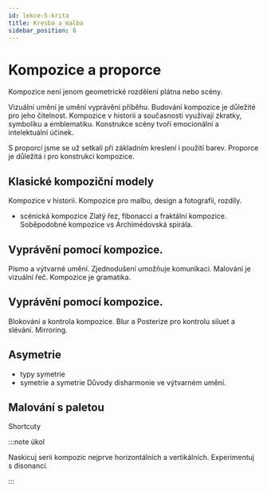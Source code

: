 ```yaml
---
id: lekce-5-krita
title: Kresba a malba
sidebar_position: 8
---
```


# Kompozice a proporce
Kompozice není jenom geometrické rozdělení plátna nebo scény.

Vizuální umění je umění vyprávění příběhu. Budování kompozice je důležité pro jeho čitelnost. Kompozice v historii a současnosti využívají zkratky, symboliku a emblematiku. Konstrukce scény tvoří emocionální a intelektuální účinek.

S proporcí jsme se už setkali při základním kreslení i použití barev. Proporce je důležitá i pro konstrukci kompozice.
## Klasické kompoziční modely
Kompozice v historii. Kompozice pro malbu, design a fotografii, rozdíly.
- scénická kompozice
Zlatý řez, fibonacci a fraktální kompozice. Soběpodobné kompozice vs Archimédovská spirála.
## Vyprávění pomocí kompozice.
Písmo a výtvarné umění. Zjednodušení umožňuje komunikaci. Malování je vizuální řeč. Kompozice je gramatika.
## Vyprávění pomocí kompozice.
Blokování a kontrola kompozice. Blur a Posterize pro kontrolu siluet a slévání. Mirroring.
## Asymetrie
- typy symetrie
- symetrie a symetrie
Důvody disharmonie ve výtvarném umění.
## Malování s paletou
Shortcuty

:::note úkol

Naskicuj serii kompozic nejprve horizontálních a vertikálních. Experimentuj s disonancí.

:::
